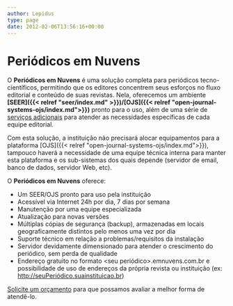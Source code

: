 ```yaml
---
author: Lepidus
type: page
date: 2012-02-06T13:56:16+00:00
---
```


# Periódicos em Nuvens

O **Periódicos em Nuvens** é uma solução completa para periódicos tecno-científicos, permitindo que os editores concentrem seus esforços no fluxo editorial e conteúdo de suas revistas. Nela, oferecemos um ambiente **[SEER]({{< relref "seer/index.md" >}})/[OJS]({{< relref "open-journal-systems-ojs/index.md">}})** pronto para o uso, além de uma série de [serviços adicionais][1] para atender as necessidades específicas de cada equipe editorial.

Com esta solução, a instituição não precisará alocar equipamentos para a plataforma [OJS]({{< relref "open-journal-systems-ojs/index.md">}}), tampouco haverá a necessidade de uma equipe técnica interna para manter esta plataforma e os sub-sistemas dos quais depende (servidor de email, banco de dados, servidor Web, etc).

O **Periódicos em Nuvens** oferece:

- Um SEER/OJS pronto para uso pela instituição
- Acessível via Internet 24h por dia, 7 dias por semana
- Manutenção por uma equipe especializada
- Atualização para novas versões
- Múltiplas cópias de segurança (backup), armazenadas em locais geograficamente distintos pelo menos uma vez por dia
- Suporte técnico em relação a problemas/requisitos da instalação
- Servidor devidamente dimensionado para atender o crescimento do periódico, sem perda de qualidade
- Endereço gratuito no formato <seu periódico>.emnuvens.com.br e possibilidade de uso de endereços da própria revista ou instituição (ex: http://seuPeriódico.suainstituicao.br)

[Solicite um orçamento][2] para que possamos avaliar a melhor forma de atendê-lo.

[1]: /servicos/ 'Serviços'
[2]: /solicitar-orcamento/ 'Solicitar Orçamento'
